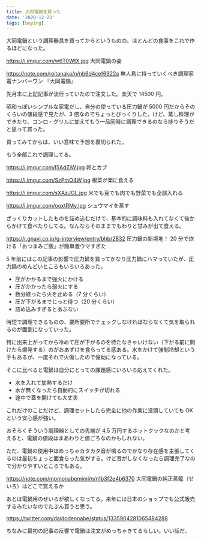 ```yaml
---
title: 大同電鍋を買った
date: '2020-12-23'
tags: [buying]
---
```


大同電鍋という調理器具を買ってからというものの、ほとんどの食事をこれで作るほどになった。

https://i.imgur.com/w6T0WtX.jpg
大同電鍋の姿

https://note.com/reitanaka/n/nb6d4cef6922a
無人島に持っていくべき調理家電ナンバーワン 『大同電鍋』

先月末に上記記事が流行っていたので注文した。楽天で 14500 円。

昭和っぽいシンプルな家電だし、自分の使っている圧力鍋が 5000 円だからそのくらいの値段感で見たが、3 倍なのでちょっとびっくりした。けど、蒸し料理ができたり、コンロ・グリルに加えてもう一品同時に調理できるのなら捗りそうだと思って買った。

買ってみてからは、いい意味で予想を裏切られた。

もう全部これで調理してる。

https://i.imgur.com/I5AdZiW.jpg
卵とカブ

https://i.imgur.com/SzPmO4W.jpg
根菜が楽に食える

https://i.imgur.com/sXAzJGL.jpg
米でも豆でも肉でも野菜でも全部入れる

https://i.imgur.com/ooxtRMy.jpg
シュウマイを蒸す

ざっくりカットしたものを詰め込むだけで、基本的に調味料も入れてなくて後からかけて食べたりしてる。なんならそのままでもわりと甘みが出て食える。

https://r.gnavi.co.jp/g-interview/entry/bhb/2832
圧力鍋の新境地！ 20 分で炊ける「おつまみご飯」が簡単激ウマすぎた

5 年前にはこの記事の影響で圧力鍋を買ってかなり圧力鍋にハマっていたが、圧力鍋のめんどいところもいろいろあった。

- 圧がかかるまで強火にかける
- 圧がかかったら弱火にする
- 数分経ったら火を止める（7 分くらい）
- 圧が下がるまでじっと待つ（20 分くらい）
- 詰め込みすぎるとあぶない

時短で調理できるものの、要所要所でチェックしなければならなくて気を取られるのが面倒になっていった。

特に出来上がってから冷めて圧が下がるのを待たなきゃいけない（下がる前に開けたら爆発する）のがおあずけを食らってる感ある。水をかけて強制冷却という手もあるが、一度それで火傷したので億劫になっている。

そこに比べると電鍋は自分にとっての課題感にいろいろ応えてくれた。

- 水を入れて加熱するだけ
- 水が無くなったら自動的にスイッチが切れる
- 途中で蓋を開けても大丈夫

これだけのことだけど、調理セットしたら完全に他の作業に没頭していても OK という安心感が強い。

おそらくそういう調理器としての先端が 4,5 万円するホットクックなのかと考えると、電鍋の値段はまあわりと値ごろなのかもしれない。

ただ、電鍋の使用中はめっちゃカタカタ音が鳴るのでかなり存在感を主張してくるのは最初ちょっと面食らった気がする。けど音がしなくなったら調理完了なので分かりやすいところでもある。

https://note.com/momonabemimi/n/n1b3f2e4b6370
大同電鍋の純正蒸籠（せいろ）はどこで買えるか

あとは電鍋用のせいろが欲しくなってる。来年には日本のショップでも公式販売するみたいなのでたぶん買うと思う。

https://twitter.com/daidodennabe/status/1335904281065484288

ちなみに最初の記事の反響で電鍋は注文がめっちゃきてるらしい。いい話だ。
